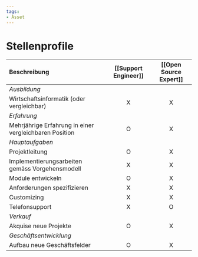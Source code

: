 ```yaml
---
tags:
- Asset
---
```

# Stellenprofile

| Beschreibung                                           | [[Support Engineer]] | [[Open Source Expert]] |
| :----------------------------------------------------- | :------------------: | :--------------------: |
| *Ausbildung*                                           |                      |                        |
| Wirtschaftsinformatik (oder vergleichbar)              |          X           |           X            |
| *Erfahrung*                                            |                      |                        |
| Mehrjährige Erfahrung in einer vergleichbaren Position |          O           |           X            |
| *Hauptaufgaben*                                        |                      |                        |
| Projektleitung                                         |          O           |           X            |
| Implementierungsarbeiten gemäss Vorgehensmodell        |          X           |           X            |
| Module entwickeln                                      |          O           |           X            |
| Anforderungen spezifizieren                            |          X           |           X            |
| Customizing                                            |          X           |           X            |
| Telefonsupport                                         |          X           |           O            |
| *Verkauf*                                              |                      |                        |
| Akquise neue Projekte                                  |          O           |           X            |
| *Geschäftsentwicklung*                                 |                      |                        |
| Aufbau neue Geschäftsfelder                            |          O           |           X            
